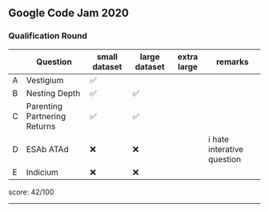 ## Google Code Jam 2020

### Qualification Round

|     | Question                     | small dataset | large dataset | extra large | remarks                    |
| --- | ---------------------------- | ------------- | ------------- | ----------- | -------------------------- |
| A   | Vestigium                    | ✅            |               |             |                            |
| B   | Nesting Depth                | ✅            | ✅            |             |                            |
| C   | Parenting Partnering Returns | ✅            | ✅            |             |                            |
| D   | ESAb ATAd                    | ❌            | ❌            |             | i hate interative question |
| E   | Indicium                     | ❌            | ❌            |             |                            |

score: 42/100

---
